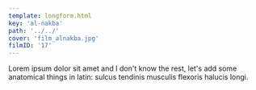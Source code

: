 ```yaml
---
template: longform.html
key: 'al-nakba'
path: '../../'
cover: 'film_alnakba.jpg'
filmID: '17'
---
```


Lorem ipsum dolor sit amet and I don't know the rest, let's add some anatomical things in latin: sulcus tendinis musculis flexoris halucis longi.